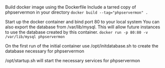 Build docker image using the Dockerfile
Include a tarred copy of phpservermon in your directory
`docker build --tag="phpservermon" .`


Start up the docker container and bind port 80 to your local system
You can also export the database from /var/lib/mysql. This will allow future instances to use the database created by this container.
`docker run -p 80:80 -v /var/lib/mysql phpservermon`

On the first run of the initial container use /opt/initdatabase.sh to create the database necessary for phpservermon

/opt/startup.sh will start the necessary services for phpservermon

